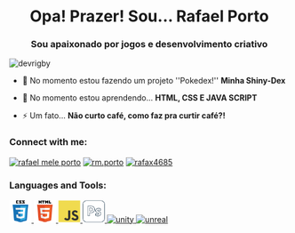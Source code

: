 <h1 align="center">Opa! Prazer! Sou... Rafael Porto</h1>
<h3 align="center">Sou apaixonado por jogos e desenvolvimento criativo</h3>

<p align="left"> <img src="https://komarev.com/ghpvc/?username=devrigby&label=Profile%20views&color=0e75b6&style=flat" alt="devrigby" /> </p>

- 🔭 No momento estou fazendo um projeto ''Pokedex!'' **Minha Shiny-Dex**

- 🌱 No momento estou aprendendo... **HTML, CSS E JAVA SCRIPT**

- ⚡ Um fato... **Não curto café, como faz pra curtir café?!**

<h3 align="left">Connect with me:</h3>
<p align="left">
<a href="https://linkedin.com/in/rafael mele porto" target="blank"><img align="center" src="https://raw.githubusercontent.com/rahuldkjain/github-profile-readme-generator/master/src/images/icons/Social/linked-in-alt.svg" alt="rafael mele porto" height="30" width="40" /></a>
<a href="https://instagram.com/rm.porto" target="blank"><img align="center" src="https://raw.githubusercontent.com/rahuldkjain/github-profile-readme-generator/master/src/images/icons/Social/instagram.svg" alt="rm.porto" height="30" width="40" /></a>
<a href="https://discord.gg/rafax4685" target="blank"><img align="center" src="https://raw.githubusercontent.com/rahuldkjain/github-profile-readme-generator/master/src/images/icons/Social/discord.svg" alt="rafax4685" height="30" width="40" /></a>
</p>

<h3 align="left">Languages and Tools:</h3>
<p align="left"> <a href="https://www.w3schools.com/css/" target="_blank" rel="noreferrer"> <img src="https://raw.githubusercontent.com/devicons/devicon/master/icons/css3/css3-original-wordmark.svg" alt="css3" width="40" height="40"/> </a> <a href="https://www.w3.org/html/" target="_blank" rel="noreferrer"> <img src="https://raw.githubusercontent.com/devicons/devicon/master/icons/html5/html5-original-wordmark.svg" alt="html5" width="40" height="40"/> </a> <a href="https://developer.mozilla.org/en-US/docs/Web/JavaScript" target="_blank" rel="noreferrer"> <img src="https://raw.githubusercontent.com/devicons/devicon/master/icons/javascript/javascript-original.svg" alt="javascript" width="40" height="40"/> </a> <a href="https://www.photoshop.com/en" target="_blank" rel="noreferrer"> <img src="https://raw.githubusercontent.com/devicons/devicon/master/icons/photoshop/photoshop-line.svg" alt="photoshop" width="40" height="40"/> </a> <a href="https://unity.com/" target="_blank" rel="noreferrer"> <img src="https://www.vectorlogo.zone/logos/unity3d/unity3d-icon.svg" alt="unity" width="40" height="40"/> </a> <a href="https://unrealengine.com/" target="_blank" rel="noreferrer"> <img src="https://raw.githubusercontent.com/kenangundogan/fontisto/036b7eca71aab1bef8e6a0518f7329f13ed62f6b/icons/svg/brand/unreal-engine.svg" alt="unreal" width="40" height="40"/> </a> </p>
